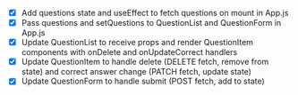 - [x] Add questions state and useEffect to fetch questions on mount in App.js
- [x] Pass questions and setQuestions to QuestionList and QuestionForm in App.js
- [x] Update QuestionList to receive props and render QuestionItem components with onDelete and onUpdateCorrect handlers
- [x] Update QuestionItem to handle delete (DELETE fetch, remove from state) and correct answer change (PATCH fetch, update state)
- [x] Update QuestionForm to handle submit (POST fetch, add to state)
